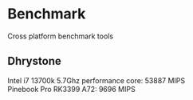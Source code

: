 # Benchmark
Cross platform benchmark tools

## Dhrystone
Intel i7 13700k 5.7Ghz performance core: 53887 MIPS  
Pinebook Pro RK3399 A72: 9696 MIPS  
